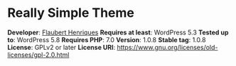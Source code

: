 # Really Simple Theme
**Developer**: [Flaubert Henriques](https://profiles.wordpress.org/flauberthenriques/)
**Requires at least**: WordPress 5.3
**Tested up to**: WordPress 5.8
**Requires PHP**: 7.0
**Version**: 1.0.8
**Stable tag**: 1.0.8
**License**: GPLv2 or later
**License URI**: https://www.gnu.org/licenses/old-licenses/gpl-2.0.html
